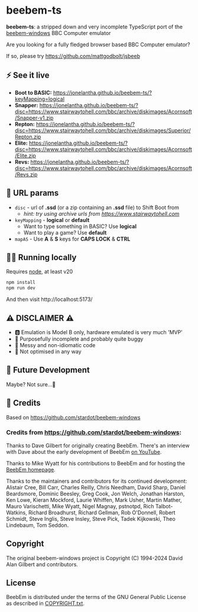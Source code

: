 # beebem-ts

**beebem-ts**: a stripped down and very incomplete TypeScript port of the [beebem-windows](https://github.com/stardot/beebem-windows/tree/master) BBC Computer emulator

Are you looking for a fully fledged browser based BBC Computer emulator?

If so, please try https://github.com/mattgodbolt/jsbeeb

## ⚡️ See it live

- **Boot to BASIC:** https://jonelantha.github.io/beebem-ts/?keyMapping=logical
- **Snapper:** https://jonelantha.github.io/beebem-ts/?disc=https://www.stairwaytohell.com/bbc/archive/diskimages/Acornsoft/Snapper-v1.zip
- **Repton:** https://jonelantha.github.io/beebem-ts/?disc=https://www.stairwaytohell.com/bbc/archive/diskimages/Superior/Repton.zip
- **Elite:** https://jonelantha.github.io/beebem-ts/?disc=https://www.stairwaytohell.com/bbc/archive/diskimages/Acornsoft/Elite.zip
- **Revs:** https://jonelantha.github.io/beebem-ts/?disc=https://www.stairwaytohell.com/bbc/archive/diskimages/Acornsoft/Revs.zip

## 📄 URL params

- `disc` - url of **.ssd** (or a zip containing an **.ssd** file) to Shift Boot from
  - _hint: try using archive urls from https://www.stairwaytohell.com_
- `keyMapping` - **logical** or **default**
  - Want to type something in BASIC? Use **logical**
  - Want to play a game? Use **default**
- `mapAS` - Use **A** & **S** keys for **CAPS LOCK** & **CTRL**

## 👩‍💻 Running locally

Requires [node](https://nodejs.org/en), at least v20

```bash
npm install
npm run dev
```

And then visit http://localhost:5173/

## ⚠️ DISCLAIMER ⚠️

- 🅱️ Emulation is Model B only, hardware emulated is very much 'MVP'
- 🐛 Purposefully incomplete and probably quite buggy
- 💩 Messy and non-idiomatic code
- 🐌 Not optimised in any way

## 🔮 Future Development

Maybe? Not sure...🤔

## 🙌 Credits

Based on https://github.com/stardot/beebem-windows

### Credits from https://github.com/stardot/beebem-windows:

Thanks to Dave Gilbert for originally creating BeebEm. There's an interview with Dave about the early development of BeebEm [on YouTube](https://www.youtube.com/watch?v=7D5Msu4zn-Q).

Thanks to Mike Wyatt for his contributions to BeebEm and for hosting the [BeebEm homepage](http://www.mkw.me.uk/beebem).

Thanks to the maintainers and contributors for its continued development: Alistair Cree, Bill Carr, Charles Reilly, Chris Needham, David Sharp, Daniel Beardsmore, Dominic Beesley, Greg Cook, Jon Welch, Jonathan Harston, Ken Lowe, Kieran Mockford, Laurie Whiffen, Mark Usher, Martin Mather, Mauro Varischetti, Mike Wyatt, Nigel Magnay, pstnotpd, Rich Talbot-Watkins, Richard Broadhurst, Richard Gellman, Rob O'Donnell, Robert Schmidt, Steve Inglis, Steve Insley, Steve Pick, Tadek Kijkowski, Theo Lindebaum, Tom Seddon.

## Copyright

The original beebem-windows project is Copyright (C) 1994-2024 David Alan Gilbert and contributors.

## License

BeebEm is distributed under the terms of the GNU General Public License as described in [COPYRIGHT.txt](COPYRIGHT.txt).
